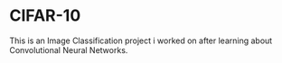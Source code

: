 # CIFAR-10

This is an Image Classification project i worked on after learning about Convolutional Neural Networks.
